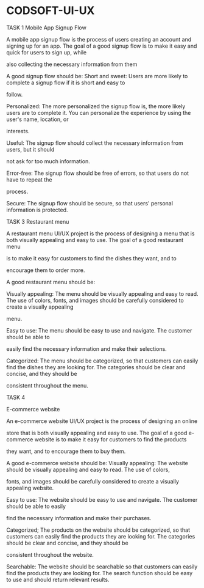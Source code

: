# CODSOFT-UI-UX

TASK 1
Mobile App Signup Flow

A mobile app signup flow is the process of users creating an account and signing up for an
app. The goal of a good signup flow is to make it easy and quick for users to sign up, while

also collecting the necessary information from them

A good signup flow should be:
Short and sweet: Users are more likely to complete a signup flow if it is short and easy to

follow.

Personalized: The more personalized the signup flow is, the more likely users are to
complete it. You can personalize the experience by using the user's name, location, or

interests.

Useful: The signup flow should collect the necessary information from users, but it should

not ask for too much information.

Error-free: The signup flow should be free of errors, so that users do not have to repeat the

process.

Secure: The signup flow should be secure, so that users' personal information is protected.



TASK 3
Restaurant menu

A restaurant menu UI/UX project is the process of designing a menu that is
both visually appealing and easy to use. The goal of a good restaurant menu

is to make it easy for customers to find the dishes they want, and to

encourage them to order more.

A good restaurant menu should be:

Visually appealing: The menu should be visually appealing and easy to read. The use of
colors, fonts, and images should be carefully considered to create a visually appealing

menu.

Easy to use: The menu should be easy to use and navigate. The customer should be able to

easily find the necessary information and make their selections.

Categorized: The menu should be categorized, so that customers can easily find the dishes
they are looking for. The categories should be clear and concise, and they should be

consistent throughout the menu.




TASK 4

E-commerce website

An e-commerce website UI/UX project is the process of designing an online

store that is both visually appealing and easy to use. The goal of a good e-
commerce website is to make it easy for customers to find the products

they want, and to encourage them to buy them.

A good e-commerce website should be:
Visually appealing: The website should be visually appealing and easy to read. The use of colors,

fonts, and images should be carefully considered to create a visually appealing website.

Easy to use: The website should be easy to use and navigate. The customer should be able to easily

find the necessary information and make their purchases.

Categorized; The products on the website should be categorized, so that customers can easily find
the products they are looking for. The categories should be clear and concise, and they should be

consistent throughout the website.

Searchable: The website should be searchable so that customers can easily find the products they
are looking for. The search function should be easy to use and should return relevant results.
